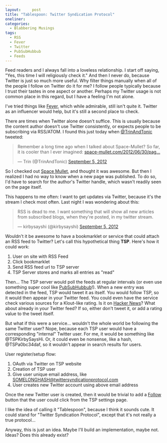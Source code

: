 ```yaml
---
layout:     post
title: "Tablespoon: Twitter Syndication Protocol"
oneliner:   
categories: 
  - Blabbering Musings
tags:       
  - RSS
  - Fever
  - Twitter
  - PubSubHubbub
  - Feeds
---
```


Feed readers and I always fall into a loveless relationship. I start off saying, "Yes, this time I will religiously check it." And then I never do, because Twitter is just so much more useful. Why filter things manually when all of the people I follow on Twitter do it for me? I follow people typically because I trust their tastes in one aspect or another. Perhaps my Twitter usage is not common place in this regard, but I have a feeling I'm not alone. 

I've tried things like [Fever][], which while admirable, still isn't quite it. Twitter as an influencer would help, but it's still a second place to check.

There are times when Twitter alone doesn't suffice. This is usually because the content author doesn't use Twitter consistently, or expects people to be subscribing via RSS/ATOM. I found this just today when [@TrinAndTonic][] tweeted:

<blockquote class="twitter-tweet tw-align-center"><p>Remember a long time ago when I talked about Space-Mullet? So far, it is cooler than I ever imagined: <a href="http://t.co/EorD7qcQ" title="http://www.space-mullet.com/2012/06/30/page-1-7/">space-mullet.com/2012/06/30/pag…</a></p>&mdash; Trin (@TrinAndTonic) <a href="https://twitter.com/TrinAndTonic/status/243354070612582400" data-datetime="2012-09-05T14:25:06+00:00">September 5, 2012</a></blockquote>
<script src="//platform.twitter.com/widgets.js" charset="utf-8"></script>

So I checked out [Space Mullet][], and thought it was awesome. But then I realized I had no way to know when a new page was published. To do so, I'd have to search for the author's Twitter handle, which wasn't readily seen on the page itself. 

This happens to me often: I want to get updates via Twitter, because it's the stream I check most often. Last night I was wondering about this:

<blockquote class="twitter-tweet tw-align-center"><p>RSS is dead to me. I want something that will show all new articles from subscribed blogs, when they're posted, in my twitter stream.</p>&mdash; kirbysayshi (@kirbysayshi) <a href="https://twitter.com/kirbysayshi/status/243249747836669952" data-datetime="2012-09-05T07:30:33+00:00">September 5, 2012</a></blockquote>
<script src="//platform.twitter.com/widgets.js" charset="utf-8"></script>

Wouldn't it be awesome to have a bookmarklet or service that could attach an RSS feed to Twitter? Let's call this hypothetical thing **TSP**. Here's how it could work:

1. User on site with RSS Feed
2. Click bookmarklet
3. Send RSS feed url to TSP server
4. TSP Server stores and marks all entries as "read"

Then... The TSP server would poll the feeds at regular intervals (or even use something super cool like [PubSubHubbub][]!). When a new entry was detected in the feed, TSP would tweet it as itself. You would follow TSP, so it would then appear in your Twitter feed. You could even have the service check various sources for a Klout-like rating. Is it on [Hacker News][]? What about already in your Twitter feed? If so, either don't tweet it, or add a rating value to the tweet itself. 

But what if this were a service... wouldn't the whole world be following the same Twitter user? Nope, because each TSP user would have a corresponding "internal" Twitter user. For me, it would be something like @TSPKirbySaysHi. Or, it could even be nonsense, like a hash, @TSPa0bc34daf, so it wouldn't appear in search results for users. 

User register/setup flow:

1. OAuth via Twitter on TSP website
2. Creation of TSP user
3. Give user unique email address, like SOMELONGHASH@twittersyndicationprotocol.com
4. User creates new Twitter account using above email address

Once the new Twitter user is created, then it would be trivial to add a [Follow][] button that the user could click from the TSP settings page. 

I like the idea of calling it "Tablespoon", because I think it sounds cute. It could stand for "Twitter Syndication Protocol", except that it's not really a true protocol... 

Anyway, this is just an idea. Maybe I'll build an implementation, maybe not. Ideas? Does this already exist?

[Fever]: http://feedafever.com/
[@TrinAndTonic]: https://twitter.com/TrinAndTonic
[Space Mullet]: http://www.space-mullet.com/
[PubSubHubbub]: http://en.wikipedia.org/wiki/PubSubHubbub
[Hacker News]: http://news.ycombinator.com/
[Follow]: https://twitter.com/about/resources/buttons#follow
